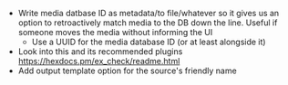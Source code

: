 - Write media datbase ID as metadata/to file/whatever so it gives us an option to retroactively match media to the DB down the line. Useful if someone moves the media without informing the UI
  - Use a UUID for the media database ID (or at least alongside it)
- Look into this and its recommended plugins https://hexdocs.pm/ex_check/readme.html
- Add output template option for the source's friendly name
